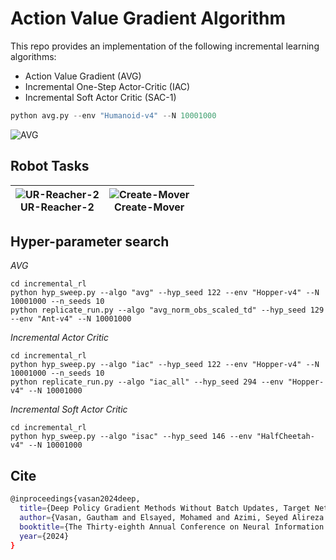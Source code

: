 # Action Value Gradient Algorithm

This repo provides an implementation of the following incremental learning algorithms:
- Action Value Gradient (AVG)
- Incremental One-Step Actor-Critic (IAC)
- Incremental Soft Actor Critic (SAC-1)


```python
python avg.py --env "Humanoid-v4" --N 10001000
```

![AVG](assets/AVG.gif)


## Robot Tasks

| ![UR-Reacher-2](assets/UR-Reacher-2.gif) <br> UR-Reacher-2 | ![Create-Mover](assets/Create-Mover.gif) <br /> Create-Mover |
| --- | --- |


## Hyper-parameter search
*AVG*
```
cd incremental_rl
python hyp_sweep.py --algo "avg" --hyp_seed 122 --env "Hopper-v4" --N 10001000 --n_seeds 10
python replicate_run.py --algo "avg_norm_obs_scaled_td" --hyp_seed 129 --env "Ant-v4" --N 10001000
```

*Incremental Actor Critic*
```
cd incremental_rl
python hyp_sweep.py --algo "iac" --hyp_seed 122 --env "Hopper-v4" --N 10001000 --n_seeds 10
python replicate_run.py --algo "iac_all" --hyp_seed 294 --env "Hopper-v4" --N 10001000
```

*Incremental Soft Actor Critic*
```
cd incremental_rl
python hyp_sweep.py --algo "isac" --hyp_seed 146 --env "HalfCheetah-v4" --N 10001000 
```

## Cite
```bash
@inproceedings{vasan2024deep,
  title={Deep Policy Gradient Methods Without Batch Updates, Target Networks, or Replay Buffers},
  author={Vasan, Gautham and Elsayed, Mohamed and Azimi, Seyed Alireza and He, Jiamin and Shahriar, Fahim and Bellinger, Colin and White, Martha and Mahmood, A Rupam},
  booktitle={The Thirty-eighth Annual Conference on Neural Information Processing Systems},
  year={2024}
}

```